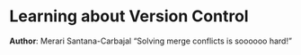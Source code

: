 # Learning about Version Control
**Author**: Merari Santana-Carbajal
“Solving merge conflicts is soooooo hard!”